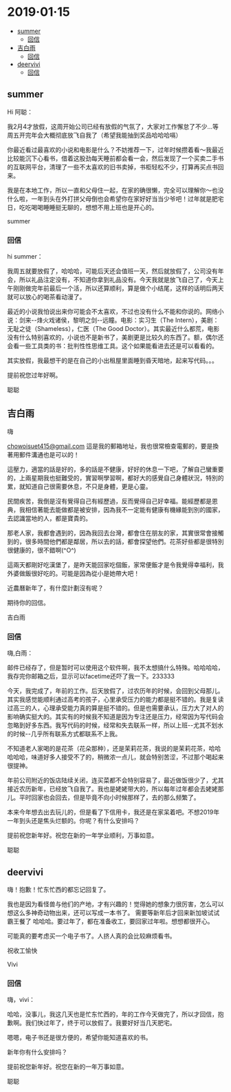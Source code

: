 # 2019·01·15

<!-- TOC depthFrom:2 -->

- [summer](#summer)
    - [回信](#回信)
- [吉白雨](#吉白雨)
    - [回信](#回信-1)
- [deervivi](#deervivi)
    - [回信](#回信-2)

<!-- /TOC -->

## summer

Hi 阿聪：

我2月4才放假，这周开始公司已经有放假的气氛了，大家对工作懈怠了不少…等周五开完年会大概彻底放飞自我了（希望我能抽到奖品哈哈哈嗝）

你最近看过最喜欢的小说和电影是什么？不妨推荐一下，过年时候攒着看～我最近比较能沉下心看书，借着这股劲每天睡前都会看一会，然后发现了一个买卖二手书的互联网平台，清理了一些不太喜欢的旧书卖掉，书柜轻松不少，打算再买点书回来。

我是在本地工作，所以一直和父母住一起，在家的确很懒，完全可以理解你～也没什么啦，一年到头在外打拼父母倒也会希望你在家好好当当少爷吧！过年就是肥宅日，吃吃喝喝睡睡挺无聊的，想想不用上班也是开心的。

summer 

### 回信

hi summer：

我周五就要放假了，哈哈哈，可能后天还会值班一天，然后就放假了，公司没有年会，所以礼品注定没有，不知道你拿到礼品没有。今天我就是放飞自己了，今天上午刚刚做完年前最后一个活，所以还算顺利，算是做个小结尾，这样的话明后两天就可以放心的喝茶看动漫了。

最近的小说我怕说出来你可能会不太喜欢，不过也没有什么不能和你说的。网络小说：剑来--烽火戏诸侯，黎明之剑--远瞳。电影：实习生（The Intern），美剧：无耻之徒（Shameless），仁医（The Good Doctor）。其实最近什么都荒，电影没有什么特别喜欢的，小说也不是新书了，美剧更是比较久的东西了。额，偶尔还会看一些工具类的书：批判性性思维工具。这个如果能看进去还是可以看看的。

其实放假，我最想干的是在自己的小出租屋里面睡到昏天暗地，起来写代码。。。

提前祝您过年好啊。

聪聪


## 吉白雨

嗨

chowoisuet415@gmail.com
這是我的郵箱地址，我也很常檢查電郵的，要是換著用郵件溝通也是可以的！

這壓力，適當的話是好的，多的話是不健康，好好的休息一下吧，了解自己蠻重要的，上兩星期我也挺難受的，實習啊學習啊，都好大的感覺自己身體狀況，特別的累，就知道自己很需要休息，不只是身體，更是心靈。

民間疾苦，我倒是沒有覺得自己有經歷過，反而覺得自己好幸福。能經歷都是恩典，我相信著能去能做都是被安排，因為我不一定能有健康有機緣能到別的國家，去認識當地的人，都是寶貴的。

那老人家，我都會遇到的，因為我回去台灣，都會住在朋友的家，其實很常會接觸到的，很多時間他們都是鄰居，所以去的話，都會探望他們。花茶好些都是很特別很健康的，很不錯啊(^O^)

這兩天都剛好吃漢堡了，是昨天能回家吃個飯，家常便飯才是令我覺得幸福利，我外婆做飯很好吃的。可能是因為從小是她帶大吧！

近農曆新年了，有什麼計劃沒有呢？

期待你的回信。

吉白雨

### 回信

嗨,白雨：

邮件已经存了，但是暂时可以使用这个软件啊，我不太想搞什么特殊。哈哈哈哈，我存完你邮箱之后，显示可以facetime还吓了我一下。233333

今天，我完成了，年前的工作。后天放假了，过农历年的时候，会回到父母那儿。其实我感觉能顺利通过高考的孩子，心里承受压力的能力都是挺不错的。我是复读过高三的人，心理承受能力真的算是挺不错的。但是也需要承认，压力大了对人的影响确实挺大的。其实有的时候我不知道是因为专注还是压力，经常因为写代码会忽略到好多东西。我写代码的时候，经常和失去联系一样，所以上班--尤其不划水的时候--几乎所有联系方式都联系不上我。

不知道老人家喝的是花茶（花朵那种），还是茉莉花茶，我说的是茉莉花茶，哈哈哈哈哈，味道好多人接受不了的，稍微浓一点儿，就会特别苦涩，不过那个喝起来很提神。

年前公司附近的饭店陆续关闭，连买菜都不会特别容易了，最近做饭很少了，尤其接近农历新年，已经放飞自我了。我也是姥姥带大的，所以每年过年都会去姥姥那儿。平时回家也会回去，但是毕竟不向小时候那样了，去的那么频繁了。

本来今年想去出去玩儿的，但是看了下信用卡，我还是在家呆着吧。不想2019年一年到头还是焦头烂额的。你呢？有什么安排吗？

提前祝您新年好。祝您在新的一年学业顺利，万事如意。

聪聪

## deervivi

嗨！抱歉！忙东忙西的都忘记回复了。

我也是因为看怪兽与他们的产地，才有兴趣的！觉得她的想象力很厉害，怎么可以想这么多神奇动物出来，还可以写成一本书了。
需要等新年后才回来新加坡试试 霸王餐了 哈哈哈。要过年了，都在准备收工，要回家过年啦。想想都很开心。

可能真的要考虑买一个电子书了。人挤人真的会比较麻烦看书。

祝收工愉快

Vivi

### 回信

嗨，vivi：

哈哈，没事儿，我这几天也是忙东忙西的，年的工作今天做完了，所以才回信，抱歉啊。我们快过年了，终于可以放假了。我要好好当几天肥宅。

嗯嗯，电子书还是很方便的，希望你能知道喜欢的书。

新年你有什么安排吗？

提前祝您新年好。祝您在新的一年万事如意。

聪聪